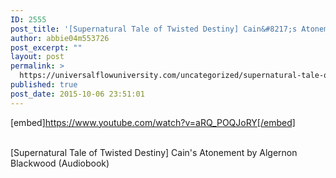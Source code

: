 ```yaml
---
ID: 2555
post_title: '[Supernatural Tale of Twisted Destiny] Cain&#8217;s Atonement by Algernon Blackwood ()'
author: abbie04m553726
post_excerpt: ""
layout: post
permalink: >
  https://universalflowuniversity.com/uncategorized/supernatural-tale-of-twisted-destiny-cains-atonement-by-algernon-blackwood/
published: true
post_date: 2015-10-06 23:51:01
---
```

[embed]https://www.youtube.com/watch?v=aRQ_POQJoRY[/embed]</br></br>
<p>[Supernatural Tale of Twisted Destiny] Cain's Atonement by Algernon Blackwood (Audiobook)</p>